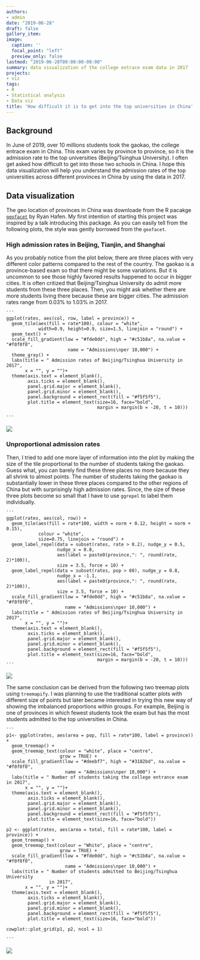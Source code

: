 ```yaml
---
authors:
- admin
date: "2019-06-28"
draft: false
gallery_item:
image:
  caption: ''
  focal_point: "left"
  preview_only: false
lastmod: "2019-06-28T00:00:00-08:00"
summary: data visualization of the college entrace exam data in 2017
projects:
- viz
tags:
- R
- Statistical analysis 
- Data viz
title: 'How difficult it is to get into the top universities in China'
---
```



## Background

In June of 2019, over 10 millions students took the gaokao, the college entrace exam in China. This exam varies by province to province, so it is the admission rate to the top universities (Beijing/Tsinghua University). I often get asked how difficult to get into those two schools in China. I hope this data visualization will help you understand the admission rates of the top universities across different provinces in China by using the data in 2017. 


## Data visualization
The geo location of provinces in China was downloade from the R pacakge [`geofacet`](https://hafen.github.io/geofacet/) by Ryan Hafen. My first intention of starting this project was inspired by a talk introducing this package. As you can easily tell from the following plots, the style was gently borrowed from the `geofacet`. 

### High admission rates in Beijing, Tianjin, and Shanghai
As you probably notice from the plot below, there are three places with very different color patterns compared to the rest of the country. The gaokao is a province-based exam so that there might be some variations. But it is uncommon to see those highly favored results happened to occur in bigger cities. It is often critized that Beijing/Tsinghua University do admit more students from these three places. Then, you might ask whether there are more students living there because these are bigger cities. The admission rates range from 0.03% to 1.03% in 2017. 

    ```
    ggplot(rates, aes(col, row, label = province)) +
      geom_tile(aes(fill = rate*100), colour = "white", 
                width=0.9, height=0.9, size=1.5, linejoin = "round") +
      geom_text() +
      scale_fill_gradient(low = "#fde0dd", high = "#c51b8a", na.value = "#f0f0f0", 
                           name = "Admissions\nper 10,000") +
      theme_gray() +
      labs(title = " Admission rates of Beijing/Tsinghua University in 2017",
           x = "", y = "")+
      theme(axis.text = element_blank(), 
            axis.ticks = element_blank(), 
            panel.grid.major = element_blank(), 
            panel.grid.minor = element_blank(),
            panel.background = element_rect(fill = "#f5f5f5"),
            plot.title = element_text(size=16, face="bold", 
                                      margin = margin(b = -20, t = 10)))
    
    ```


  ![](featured.png)

### Unproportional admission rates 
Then, I tried to add one more layer of information into the plot by making the size of the tile proportional to the number of students taking the gaokao. Guess what, you can barely find these three places no more because they all shrink to almost points. The number of students taking the gaokao is substantially lower in these three places compared to the other regions of China but with surprisingly high admission rates. Since, the size of these three plots become so small that I have to use `ggrepel` to label them individually. 

    ```
    ggplot(rates, aes(col, row)) +
      geom_tile(aes(fill = rate*100, width = norm + 0.12, height = norm + 0.15), 
                colour = "white", 
                size=0.75, linejoin = "round") +
      geom_label_repel(data = subset(rates, rate > 0.2), nudge_y = 0.5, 
                       nudge_x = 0.8, 
                       aes(label = paste0(province,": ", round(rate, 2)*100)), 
                       size = 3.5, force = 10) +
      geom_label_repel(data = subset(rates, pop > 60), nudge_y = 0.8, 
                       nudge_x = -1.1, 
                       aes(label = paste0(province,": ", round(rate, 2)*100)), 
                       size = 3.5, force = 10) +
      scale_fill_gradient(low = "#fde0dd", high = "#c51b8a", na.value = "#f0f0f0", 
                          name = "Admissions\nper 10,000") +
      labs(title = " Admission rates of Beijing/Tsinghua University in 2017",
           x = "", y = "")+
      theme(axis.text = element_blank(), 
            axis.ticks = element_blank(), 
            panel.grid.major = element_blank(), 
            panel.grid.minor = element_blank(),
            panel.background = element_rect(fill = "#f5f5f5"),
            plot.title = element_text(size=16, face="bold", 
                                      margin = margin(b = -20, t = 10)))
    ```


  ![](p2.png)

The same conclusion can be derived from the following two treemap plots using `treemapify`. I was planning to use the traditional scatter plots with different size of points but later became interested in trying this new way of showing the imbalanced proportions within groups. For example, Beijing is one of provinces in which fewest students took the exam but has the most students admitted to the top universities in China. 

    ```
    p1<- ggplot(rates, aes(area = pop, fill = rate*100, label = province)) +
      geom_treemap() +
      geom_treemap_text(colour = "white", place = "centre",
                        grow = TRUE) +
      scale_fill_gradient(low = "#deebf7", high = "#3182bd", na.value = "#f0f0f0", 
                          name = "Admissions\nper 10,000") +
      labs(title = " Number of students taking the college entrance exam in 2017",
           x = "", y = "")+
      theme(axis.text = element_blank(), 
            axis.ticks = element_blank(), 
            panel.grid.major = element_blank(), 
            panel.grid.minor = element_blank(),
            panel.background = element_rect(fill = "#f5f5f5"),
            plot.title = element_text(size=16, face="bold"))
    
    p2 <- ggplot(rates, aes(area = total, fill = rate*100, label = province)) +
      geom_treemap() +
      geom_treemap_text(colour = "White", place = "centre",
                        grow = TRUE) +
      scale_fill_gradient(low = "#fde0dd", high = "#c51b8a", na.value = "#f0f0f0", 
                          name = "Admissions\nper 10,000") +
      labs(title = " Number of students admitted to Beijing/Tsinghua University 
                    in 2017",
           x = "", y = "")+
      theme(axis.text = element_blank(), 
            axis.ticks = element_blank(), 
            panel.grid.major = element_blank(), 
            panel.grid.minor = element_blank(),
            panel.background = element_rect(fill = "#f5f5f5"),
            plot.title = element_text(size=16, face="bold"))
    
    cowplot::plot_grid(p1, p2, ncol = 1)
    
    ```
    

  ![](p3.png)